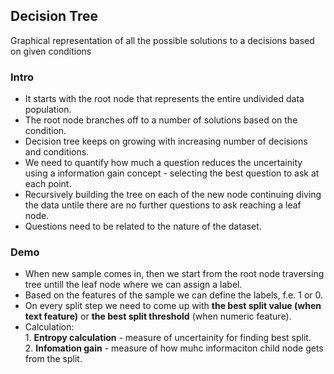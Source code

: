 <h2>Decision Tree</h2>
<p>Graphical representation of all the possible solutions to a decisions based on given conditions</p>
<h3>Intro</h3>
<ul>
  <li>It starts with the root node that represents the entire undivided data population.</li>
  <li>The root node branches off to a number of solutions based on the condition.</li>
  <li>Decision tree keeps on growing with increasing number of decisions and conditions.</li>
  <li>We need to quantify how much a question reduces the uncertainity using a information gain concept - selecting the best question to ask at each point.</li>
  <li>Recursively building the tree on each of the new node continuing diving the data untile there are no further questions to ask reaching a leaf node.</li>
  <li>Questions need to be related to the nature of the dataset.</li>
</ul>

<h3>Demo</h3>
<ul>
  <li>When new sample comes in, then we start from the root node traversing tree untill the leaf node where we can assign a label.</li>
  <li>Based on the features of the sample we can define the labels, f.e. 1 or 0.</li>
  <li>On every split step we need to come up with <b>the best split value (when text feature)</b> or <b>the best split threshold</b> (when numeric feature).</li>
  <li>Calculation:
    <br>
    1. <b>Entropy calculation</b> - measure of uncertainity for finding best split.<br>
    2. <b>Infomation gain</b> - measure of how muhc informaciton child node gets from the split.<br>
  </li>

</ul>

